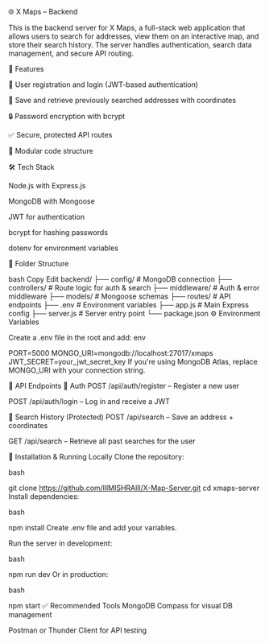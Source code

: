 🌐 X Maps – Backend

This is the backend server for X Maps, a full-stack web application that allows users to search for addresses, view them on an interactive map, and store their search history. The server handles authentication, search data management, and secure API routing.

🚀 Features

🔐 User registration and login (JWT-based authentication)

📍 Save and retrieve previously searched addresses with coordinates

🔒 Password encryption with bcrypt

✅ Secure, protected API routes

🧱 Modular code structure

🛠️ Tech Stack

Node.js with Express.js

MongoDB with Mongoose

JWT for authentication

bcrypt for hashing passwords

dotenv for environment variables

📁 Folder Structure

bash
Copy
Edit
backend/
├── config/ # MongoDB connection
├── controllers/ # Route logic for auth & search
├── middleware/ # Auth & error middleware
├── models/ # Mongoose schemas
├── routes/ # API endpoints
├── .env # Environment variables
├── app.js # Main Express config
├── server.js # Server entry point
└── package.json
⚙️ Environment Variables

Create a .env file in the root and add:
env

PORT=5000
MONGO_URI=mongodb://localhost:27017/xmaps
JWT_SECRET=your_jwt_secret_key
If you're using MongoDB Atlas, replace MONGO_URI with your connection string.

🧪 API Endpoints
🔑 Auth
POST /api/auth/register – Register a new user

POST /api/auth/login – Log in and receive a JWT

📍 Search History (Protected)
POST /api/search – Save an address + coordinates

GET /api/search – Retrieve all past searches for the user

🧰 Installation & Running Locally
Clone the repository:

bash

git clone https://github.com/lllMISHRAlll/X-Map-Server.git
cd xmaps-server
Install dependencies:

bash

npm install
Create .env file and add your variables.

Run the server in development:

bash

npm run dev
Or in production:

bash

npm start
✅ Recommended Tools
MongoDB Compass for visual DB management

Postman or Thunder Client for API testing
